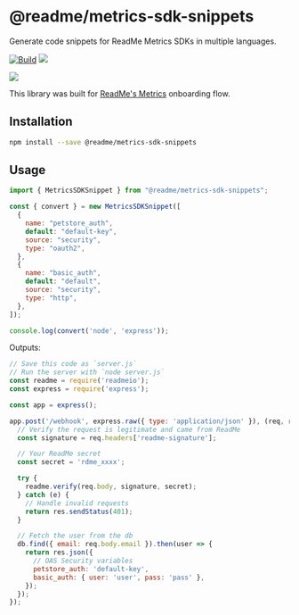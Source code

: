 # @readme/metrics-sdk-snippets

Generate code snippets for ReadMe Metrics SDKs in multiple languages.

[![Build](https://img.shields.io/github/workflow/status/readmeio/metrics-sdks/snippets.svg)](https://github.com/readmeio/metricds-sdks) [![](https://img.shields.io/npm/v/@readme/metrics-sdk-snippets)](https://npm.im/@readme/metrics-sdk-snippets)

[![](https://d3vv6lp55qjaqc.cloudfront.net/items/1M3C3j0I0s0j3T362344/Untitled-2.png)](https://readme.io)

This library was built for [ReadMe's Metrics](https://readme.com/metrics) onboarding flow.

## Installation

```sh
npm install --save @readme/metrics-sdk-snippets
```

## Usage

```js
import { MetricsSDKSnippet } from "@readme/metrics-sdk-snippets";

const { convert } = new MetricsSDKSnippet([
  {
    name: "petstore_auth",
    default: "default-key",
    source: "security",
    type: "oauth2",
  },
  {
    name: "basic_auth",
    default: "default",
    source: "security",
    type: "http",
  },
]);

console.log(convert('node', 'express'));
```

Outputs:

```js
// Save this code as `server.js`
// Run the server with `node server.js`
const readme = require('readmeio');
const express = require('express');

const app = express();

app.post('/webhook', express.raw({ type: 'application/json' }), (req, res) => {
  // Verify the request is legitimate and came from ReadMe
  const signature = req.headers['readme-signature'];

  // Your ReadMe secret
  const secret = 'rdme_xxxx';

  try {
    readme.verify(req.body, signature, secret);
  } catch (e) {
    // Handle invalid requests
    return res.sendStatus(401);
  }

  // Fetch the user from the db
  db.find({ email: req.body.email }).then(user => {
    return res.json({
      // OAS Security variables
      petstore_auth: 'default-key',
      basic_auth: { user: 'user', pass: 'pass' },
    });
  });
});
```
